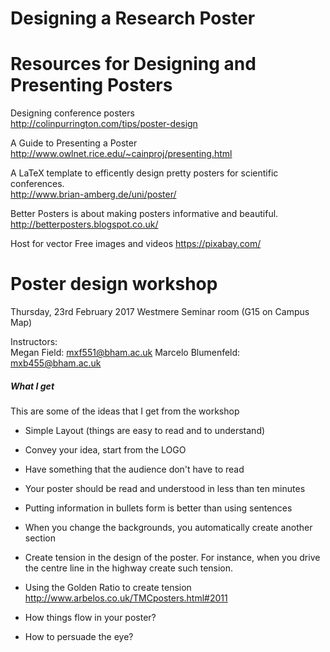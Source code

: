 Designing a Research Poster
===========================


# Resources for Designing and Presenting Posters

  Designing conference posters  
  http://colinpurrington.com/tips/poster-design

  A Guide to Presenting a Poster  
  http://www.owlnet.rice.edu/~cainproj/presenting.html


  A LaTeX template to efficently design pretty posters for scientific conferences.  
  http://www.brian-amberg.de/uni/poster/


  Better Posters is about making posters informative and beautiful.
  http://betterposters.blogspot.co.uk/


  Host for vector Free images and videos
  https://pixabay.com/



# Poster design workshop

Thursday, 23rd February 2017
Westmere  Seminar room (G15 on Campus Map)

Instructors:  
Megan Field: mxf551@bham.ac.uk
Marcelo Blumenfeld: mxb455@bham.ac.uk

##### What I get

This are some of the ideas that I get from the workshop

* Simple Layout (things are easy to read and to understand)
* Convey your idea, start from the LOGO
* Have something that the audience don't have to read
* Your poster should be read and understood in less than ten minutes
* Putting information in bullets form is better than using sentences
* When you change the backgrounds, you automatically create another section
* Create tension in the design of the poster. For instance, when you drive the
centre line in the highway create such tension.
* Using the Golden Ratio to create tension http://www.arbelos.co.uk/TMCposters.html#2011

* How things flow in your poster?
* How to persuade the eye?
